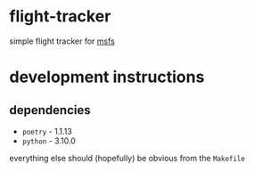 # flight-tracker
simple flight tracker for [msfs](https://www.flightsimulator.com/)

# development instructions

## dependencies
* `poetry` - 1.1.13
* `python` - 3.10.0

everything else should (hopefully) be obvious from the `Makefile`
